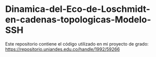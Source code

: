 # Dinamica-del-Eco-de-Loschmidt-en-cadenas-topologicas-Modelo-SSH

Este repositorio contiene el código utilizado en mi proyecto de grado: https://repositorio.uniandes.edu.co/handle/1992/59266
